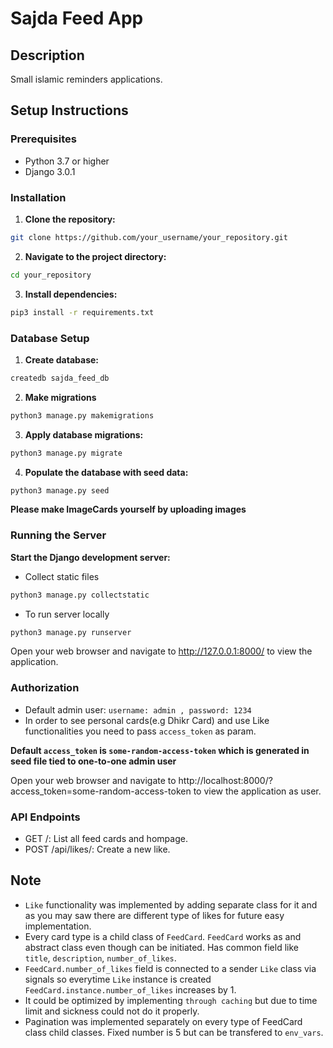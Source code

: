 # Sajda Feed App

## Description
Small islamic reminders applications.

## Setup Instructions

### Prerequisites
- Python 3.7 or higher
- Django 3.0.1

### Installation

1. **Clone the repository:**
```bash
git clone https://github.com/your_username/your_repository.git
```
2. **Navigate to the project directory:**
```bash
cd your_repository
```

3. **Install dependencies:**
```bash
pip3 install -r requirements.txt
```
### Database Setup
1. **Create database:**
```bash
createdb sajda_feed_db 
```
2. **Make migrations**
```bash
python3 manage.py makemigrations
```
3. **Apply database migrations:**
```bash
python3 manage.py migrate
```
4. **Populate the database with seed data:**
```bash
python3 manage.py seed
```
**Please make ImageCards yourself by uploading images**
### Running the Server

**Start the Django development server:**

- Collect static files

```bash
python3 manage.py collectstatic
```
- To run server locally

```bash
python3 manage.py runserver
```

Open your web browser and navigate to http://127.0.0.1:8000/ to view the application.

### Authorization

- Default admin user: ` username: admin , password: 1234 `
- In order to see personal cards(e.g Dhikr Card) and use Like functionalities you need to pass `access_token` as param.

**Default `access_token` is `some-random-access-token` which is generated in seed file tied to one-to-one admin user**

Open your web browser and navigate to http://localhost:8000/?access_token=some-random-access-token to view the application as user.

### API Endpoints

- GET /: List all feed cards and hompage.
- POST /api/likes/: Create a new like.

## Note
- `Like` functionality was implemented by adding separate class for it and as you may saw there are different type of likes for future easy implementation.
- Every card type is a child class of `FeedCard`. `FeedCard` works as and abstract class even though can be initiated. Has common field like `title`, `description`, `number_of_likes`.
- `FeedCard.number_of_likes` field is connected to a sender `Like` class via signals so everytime `Like` instance is created `FeedCard.instance.number_of_likes` increases by 1.
- It could  be optimized by implementing `through caching` but due to time limit and sickness could not do it properly.
- Pagination was implemented separately on every type of FeedCard class child classes. Fixed number is 5 but can be transfered to `env_vars`.

